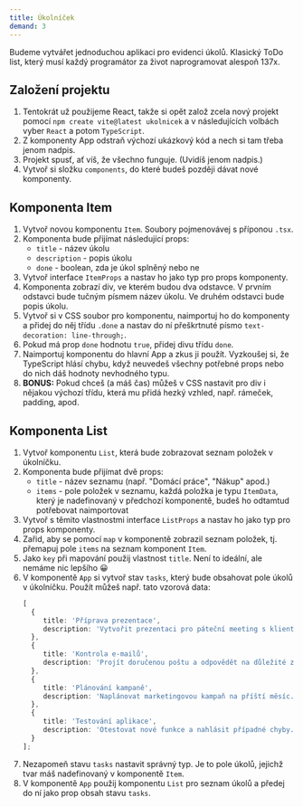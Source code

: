 ```yaml
---
title: Úkolníček
demand: 3
---
```


Budeme vytvářet jednoduchou aplikaci pro evidenci úkolů. Klasický ToDo list, který musí každý programátor za život naprogramovat alespoň 137x.

## Založení projektu

1. Tentokrát už použijeme React, takže si opět založ zcela nový projekt pomocí `npm create vite@latest ukolnicek` a v následujících volbách vyber `React` a potom `TypeScript`.
2. Z komponenty App odstraň výchozí ukázkový kód a nech si tam třeba jenom nadpis.
3. Projekt spusť, ať víš, že všechno funguje. (Uvidíš jenom nadpis.)
4. Vytvoř si složku `components`, do které budeš později dávat nové komponenty.


## Komponenta Item

1. Vytvoř novou komponentu `Item`. Soubory pojmenovávej s příponou `.tsx`.
2. Komponenta bude přijímat následující props:
   - `title` - název úkolu
   - `description` - popis úkolu
   - `done` - boolean, zda je úkol splněný nebo ne
3. Vytvoř interface `ItemProps` a nastav ho jako typ pro props komponenty.
4. Komponenta zobrazí div, ve kterém budou dva odstavce. V prvním odstavci bude tučným písmem název úkolu. Ve druhém odstavci bude popis úkolu.
5. Vytvoř si v CSS soubor pro komponentu, naimportuj ho do komponenty a přidej do něj třídu `.done` a nastav do ní přeškrtnuté písmo `text-decoration: line-through;`.
6. Pokud má prop `done` hodnotu `true`, přidej divu třídu `done`.
7. Naimportuj komponentu do hlavní App a zkus ji použít. Vyzkoušej si, že TypeScript hlásí chybu, když neuvedeš všechny potřebné props nebo do nich dáš hodnoty nevhodného typu.
8. **BONUS:** Pokud chceš (a máš čas) můžeš v CSS nastavit pro div i nějakou výchozí třídu, která mu přidá hezký vzhled, např. rámeček, padding, apod.


## Komponenta List

1. Vytvoř komponentu `List`, která bude zobrazovat seznam položek v úkolníčku.
2. Komponenta bude přijímat dvě props:
   - `title` - název seznamu (např. "Domácí práce", "Nákup" apod.)
   - `items` - pole položek v seznamu, každá položka je typu `ItemData`, který je nadefinovaný v předchozí komponentě, budeš ho odtamtud potřebovat naimportovat
3. Vytvoř s těmito vlastnostmi interface `ListProps` a nastav ho jako typ pro props komponenty.
4. Zařid, aby se pomocí `map` v komponentě zobrazil seznam položek, tj. přemapuj pole `items` na seznam komponent `Item`.
5. Jako `key` při mapování použij vlastnost `title`. Není to ideální, ale nemáme nic lepšího 😀
6. V komponentě `App` si vytvoř stav `tasks`, který bude obsahovat pole úkolů v úkolníčku.
   Použít můžeš např. tato vzorová data:
   ```ts
   [
     {
        title: 'Příprava prezentace',
        description: 'Vytvořit prezentaci pro páteční meeting s klientem.'
     },
     {
        title: 'Kontrola e-mailů',
        description: 'Projít doručenou poštu a odpovědět na důležité zprávy.'
     },
     {
        title: 'Plánování kampaně',
        description: 'Naplánovat marketingovou kampaň na příští měsíc.'
     },
     {
        title: 'Testování aplikace',
        description: 'Otestovat nové funkce a nahlásit případné chyby.'
     }
   ];
   ```
7. Nezapomeň stavu `tasks` nastavit správný typ. Je to pole úkolů, jejichž tvar máš nadefinovaný v komponentě `Item`.
8. V komponentě `App` použij komponentu `List` pro seznam úkolů a předej do ní jako prop obsah stavu `tasks`.